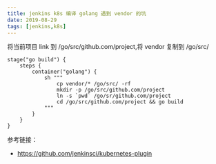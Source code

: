 ```yaml
---
title: jenkins k8s 编译 golang 遇到 vendor 的坑
date: 2019-08-29
tags: [jenkins,k8s]
---
```

将当前项目 link 到 /go/src/github.com/project,将 vendor 复制到 /go/src/

```shell
stage("go build") {
    steps {
        container("golang") {
            sh """
                cp vendor/* /go/src/ -rf
                mkdir -p /go/src/github.com/project
                ln -s `pwd` /go/sr/github.com/project
                cd /go/src/github.com/project && go build
            """
        }
    }
}
```

参考链接：
* https://github.com/jenkinsci/kubernetes-plugin
